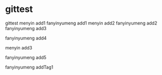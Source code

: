 # gittest
gittest
menyin add1
fanyinyumeng add1
menyin add2
fanyinyumeng add2
fanyinyumeng add3

fanyinyumeng add4

menyin add3

fanyinyumeng add5

fanyinyumeng addTag1

